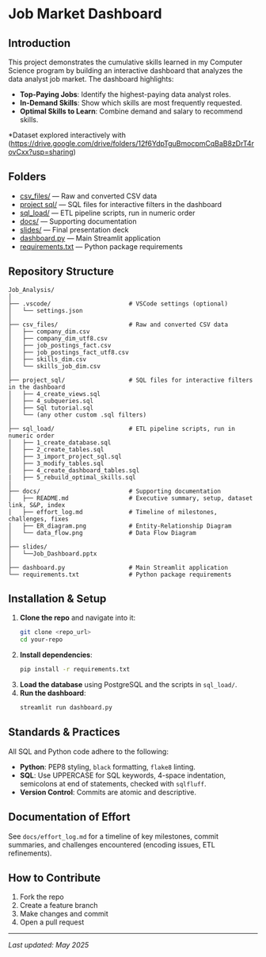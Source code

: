 # Job Market Dashboard

## Introduction
This project demonstrates the cumulative skills learned in my Computer Science program by building an interactive dashboard that analyzes the data analyst job market. The dashboard highlights:

- **Top-Paying Jobs**: Identify the highest-paying data analyst roles.
- **In-Demand Skills**: Show which skills are most frequently requested.
- **Optimal Skills to Learn**: Combine demand and salary to recommend skills.

*Dataset explored interactively with (https://drive.google.com/drive/folders/12f6YdpTguBmocpmCqBaB8zDrT4rovCxx?usp=sharing)

## Folders

- [csv_files/](./csv_files/) — Raw and converted CSV data
- [project sql/](./project_sql/) — SQL files for interactive filters in the dashboard
- [sql_load/](./sql_load/) — ETL pipeline scripts, run in numeric order
- [docs/](./docs/) — Supporting documentation
- [slides/](./slides/) — Final presentation deck
- [dashboard.py](./dashboard.py) — Main Streamlit application
- [requirements.txt](./requirements.txt) — Python package requirements




## Repository Structure
```
Job_Analysis/
│
├── .vscode/                      # VSCode settings (optional)
│   └── settings.json
│
├── csv_files/                    # Raw and converted CSV data
│   ├── company_dim.csv
│   ├── company_dim_utf8.csv
│   ├── job_postings_fact.csv
│   ├── job_postings_fact_utf8.csv
│   ├── skills_dim.csv
│   └── skills_job_dim.csv
│
├── project_sql/                  # SQL files for interactive filters in the dashboard
│   ├── 4_create_views.sql
│   ├── 4_subqueries.sql
│   ├── Sql tutorial.sql
│   └── (any other custom .sql filters)
│
├── sql_load/                     # ETL pipeline scripts, run in numeric order
│   ├── 1_create_database.sql
│   ├── 2_create_tables.sql
│   ├── 3_import_project_sql.sql
│   ├── 3_modify_tables.sql
│   ├── 4_create_dashboard_tables.sql
|   ├── 5_rebuild_optimal_skills.sql
│
├── docs/                         # Supporting documentation
│   ├── README.md                 # Executive summary, setup, dataset link, S&P, index
│   ├── effort_log.md             # Timeline of milestones, challenges, fixes
│   ├── ER_diagram.png            # Entity-Relationship Diagram
│   └── data_flow.png             # Data Flow Diagram
│
├── slides/                       
│   └──Job_Dashboard.pptx
│
├── dashboard.py                  # Main Streamlit application
└── requirements.txt              # Python package requirements
```

## Installation & Setup
1. **Clone the repo** and navigate into it:
   ```bash
   git clone <repo_url>
   cd your-repo
   ```
2. **Install dependencies**:
   ```bash
   pip install -r requirements.txt
   ```
3. **Load the database** using PostgreSQL and the scripts in `sql_load/`.
4. **Run the dashboard**:
   ```bash
   streamlit run dashboard.py
   ```

## Standards & Practices
All SQL and Python code adhere to the following:

- **Python**: PEP8 styling, `black` formatting, `flake8` linting.
- **SQL**: Use UPPERCASE for SQL keywords, 4-space indentation, semicolons at end of statements, checked with `sqlfluff`.
- **Version Control**: Commits are atomic and descriptive.

## Documentation of Effort
See `docs/effort_log.md` for a timeline of key milestones, commit summaries, and challenges encountered (encoding issues, ETL refinements).

## How to Contribute
1. Fork the repo
2. Create a feature branch
3. Make changes and commit
4. Open a pull request

---
_Last updated: May 2025_
